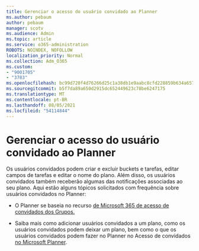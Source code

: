 ```yaml
---
title: Gerenciar o acesso do usuário convidado ao Planner
ms.author: pebaum
author: pebaum
manager: scotv
ms.audience: Admin
ms.topic: article
ms.service: o365-administration
ROBOTS: NOINDEX, NOFOLLOW
localization_priority: Normal
ms.collection: Adm_O365
ms.custom:
- "9001705"
- "3783"
ms.openlocfilehash: bc99d720f4d76266d25c1a38db1e9aabc8cfd228859b634a657230ac9cde2d89
ms.sourcegitcommit: b5f7da89a650d2915dc652449623c78be6247175
ms.translationtype: MT
ms.contentlocale: pt-BR
ms.lasthandoff: 08/05/2021
ms.locfileid: "54114844"
---
```

# <a name="manage-guest-user-access-to-planner"></a>Gerenciar o acesso do usuário convidado ao Planner

Os usuários convidados podem criar e excluir buckets e tarefas, editar campos de tarefas e editar o nome do plano. Além disso, os usuários convidados também receberão algumas das notificações associadas ao seu plano. Aqui estão alguns tópicos solicitados com frequência sobre usuários convidados no Planner:

- O Planner se baseia no recurso [de Microsoft 365 de acesso de convidados dos Grupos.](https://support.office.com/article/Adding-guests-to-Office-365-Groups-bfc7a840-868f-4fd6-a390-f347bf51aff6) 

- Saiba mais como adicionar usuários convidados a um plano, como os usuários convidados podem deixar um plano, bem como o que os usuários convidados podem fazer no Planner no Acesso de convidados [no Microsoft Planner](https://support.office.com/article/Guest-access-in-Microsoft-Planner-cc5d7f96-dced-4da4-ab62-08c72d9759c6).
